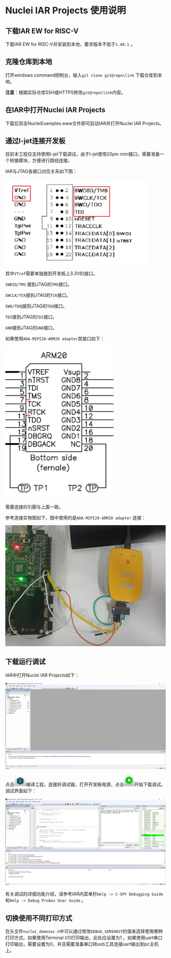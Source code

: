 # Nuclei IAR Projects 使用说明

## 下载IAR EW for RISC-V

下载IAR EW for RISC-V并安装到本地，要求版本不低于`1.40.1` 。



## 克隆仓库到本地

打开windows command控制台，输入`git clone git@repo\link` 下载仓库到本地。

**注意**：根据实际仓库SSH或HTTPS修改`git@repo\link`内容。



## 在IAR中打开Nuclei IAR Projects

下载后双击NucleiExamples.eww文件即可启动IAR并打开Nuclei IAR Projects。



## 通过I-jet连接开发板

目前本工程仅支持使用I-jet下载调试，由于I-jet使用20pin mini接口，需要准备一个转接模块，方便进行跳线连接。

IAR与JTAG各接口对应关系如下图：

![image-20210604110230769](doc/pictures/image-20210604110230769.png)

其中`VTref`需要单独接到开发板上3.3V的接口。

`SWDIO/TMS` 接到JTAG的`TMS`接口。

`SWCLK/TCK`接到JTAG的`TCK`接口。

`SWO/TDO`j接到JTAG的`TDO`接口。

`TDI`接到JTAG的`TDI`接口。

`GND`接到JTAG的`GND`接口。

如果使用`ADA-MIPI20-ARM20 adapter`其接口如下：

![image-20210604111009217](doc/pictures/image-20210604111009217.png)

需要连接的引脚与上面一致。

参考连接实物图如下，图中使用的是`ADA-MIPI20-ARM20 adapter` 连接：

![image-20210604111518889](doc/pictures/image-20210604111518889.png)



## 下载运行调试

IAR中打开Nuclei IAR Projects如下：

![image-20210604111802761](doc/pictures/image-20210604111802761.png)

点击![image-20210604111927172](doc/pictures/image-20210604111927172.png)编译工程，连接好调试器，打开开发板电源，点击![image-20210604112000805](doc/pictures/image-20210604112000805.png)开始下载调试。调试界面如下：

![image-20210604112326536](doc/pictures/image-20210604112326536.png)

有关调试的详细功能介绍，请参考IAR内菜单栏`Help -> C-SPY Debugging Guide`和`Help -> Debug Probes User Guide` 。



## 切换使用不同打印方式

在头文件`nuclei_demosoc.h`中可以通过修改`DEBUG_SEMIHOST`的值来选择使用哪种打印方式。如果使用Terminal I/O打印输出，此处应设置为1 。如果使用uart串口打印输出，需要设置为0，并且需要准备串口转usb工具连接uart输出到pc主机上。

